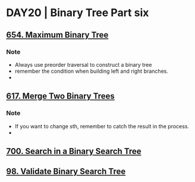 # DAY20 | Binary Tree Part six
## [654. Maximum Binary Tree](https://leetcode.com/problems/maximum-binary-tree/description/)
### Note 
- Always use preorder traversal to construct a binary tree
- remember the condition when building left and right branches.
- 
## [617. Merge Two Binary Trees](https://leetcode.com/problems/merge-two-binary-trees/)
### Note
- If you want to change sth, remember to catch the result in the process.
- 
## [700. Search in a Binary Search Tree](https://leetcode.com/problems/search-in-a-binary-search-tree/)
## [98. Validate Binary Search Tree](https://leetcode.com/problems/validate-binary-search-tree/description/)
